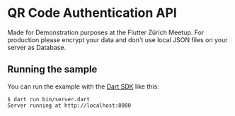 # QR Code Authentication API

Made for Demonstration purposes at the Flutter Zürich Meetup. For production please encrypt your data and don't use local JSON files on your server as Database.

## Running the sample

You can run the example with the [Dart SDK](https://dart.dev/get-dart)
like this:

```
$ dart run bin/server.dart
Server running at http://localhost:8080
```
